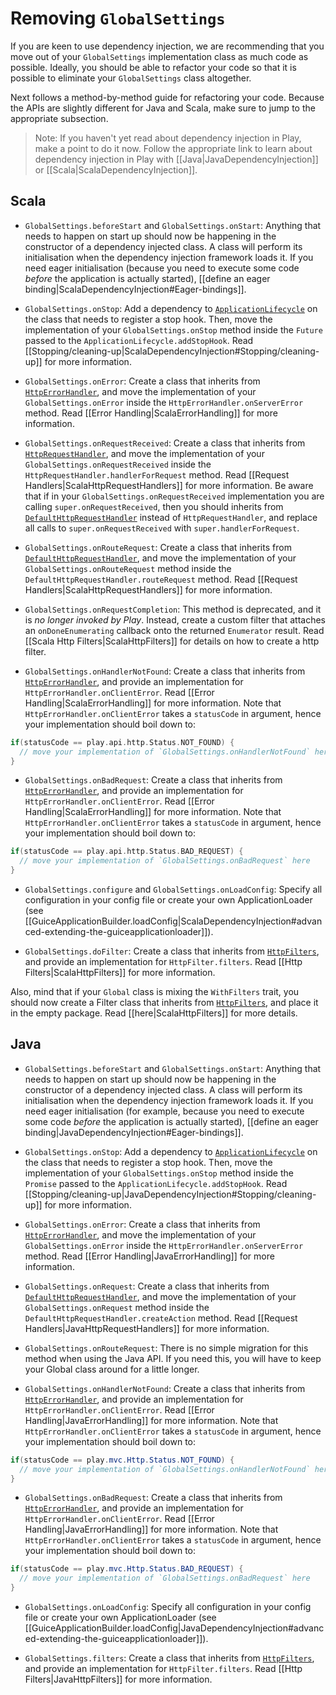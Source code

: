 <!--- Copyright (C) 2009-2015 Typesafe Inc. <http://www.typesafe.com> -->
# Removing `GlobalSettings`

If you are keen to use dependency injection, we are recommending that you move out of your `GlobalSettings` implementation class as much code as possible. Ideally, you should be able to refactor your code so that it is possible to eliminate your `GlobalSettings` class altogether.

Next follows a method-by-method guide for refactoring your code. Because the APIs are slightly different for Java and Scala, make sure to jump to the appropriate subsection.

> Note: If you haven't yet read about dependency injection in Play, make a point to do it now. Follow the appropriate link to learn about dependency injection in Play with [[Java|JavaDependencyInjection]] or [[Scala|ScalaDependencyInjection]].

## Scala

* `GlobalSettings.beforeStart` and `GlobalSettings.onStart`:  Anything that needs to happen on start up should now be happening in the constructor of a dependency injected class. A class will perform its initialisation when the dependency injection framework loads it. If you need eager initialisation (because you need to execute some code *before* the application is actually started), [[define an eager binding|ScalaDependencyInjection#Eager-bindings]].

* `GlobalSettings.onStop`: Add a dependency to [`ApplicationLifecycle`](api/scala/play/api/inject/ApplicationLifecycle.html) on the class that needs to register a stop hook. Then, move the implementation of your `GlobalSettings.onStop` method inside the `Future` passed to the `ApplicationLifecycle.addStopHook`. Read [[Stopping/cleaning-up|ScalaDependencyInjection#Stopping/cleaning-up]] for more information.

* `GlobalSettings.onError`: Create a class that inherits from [`HttpErrorHandler`](api/scala/play/api/http/HttpErrorHandler.html), and move the implementation of your `GlobalSettings.onError` inside the `HttpErrorHandler.onServerError` method. Read [[Error Handling|ScalaErrorHandling]] for more information.

* `GlobalSettings.onRequestReceived`:  Create a class that inherits from [`HttpRequestHandler`](api/scala/play/api/http/HttpRequestHandler.html), and move the implementation of your `GlobalSettings.onRequestReceived` inside the `HttpRequestHandler.handlerForRequest` method.  Read [[Request Handlers|ScalaHttpRequestHandlers]] for more information.
Be aware that if in your `GlobalSettings.onRequestReceived` implementation you are calling `super.onRequestReceived`, then you should inherits from [`DefaultHttpRequestHandler`](api/scala/play/api/http/DefaultHttpRequestHandler.html) instead of `HttpRequestHandler`, and replace all calls to `super.onRequestReceived` with `super.handlerForRequest`.

* `GlobalSettings.onRouteRequest`: Create a class that inherits from [`DefaultHttpRequestHandler`](api/scala/play/api/http/DefaultHttpRequestHandler.html), and move the implementation of your `GlobalSettings.onRouteRequest` method inside the `DefaultHttpRequestHandler.routeRequest` method. Read [[Request Handlers|ScalaHttpRequestHandlers]] for more information.

* `GlobalSettings.onRequestCompletion`: This method is deprecated, and it is *no longer invoked by Play*. Instead, create a custom filter that attaches an `onDoneEnumerating` callback onto the returned `Enumerator` result. Read [[Scala Http Filters|ScalaHttpFilters]] for details on how to create a http filter.

* `GlobalSettings.onHandlerNotFound`: Create a class that inherits from [`HttpErrorHandler`](api/scala/play/api/http/HttpErrorHandler.html), and provide an implementation for `HttpErrorHandler.onClientError`. Read [[Error Handling|ScalaErrorHandling]] for more information.
Note that `HttpErrorHandler.onClientError` takes a `statusCode` in argument, hence your implementation should boil down to:

```scala
if(statusCode == play.api.http.Status.NOT_FOUND) {
  // move your implementation of `GlobalSettings.onHandlerNotFound` here
}
```

* `GlobalSettings.onBadRequest`: Create a class that inherits from [`HttpErrorHandler`](api/scala/play/api/http/HttpErrorHandler.html), and provide an implementation for `HttpErrorHandler.onClientError`. Read [[Error Handling|ScalaErrorHandling]] for more information.
Note that `HttpErrorHandler.onClientError` takes a `statusCode` in argument, hence your implementation should boil down to:

```scala
if(statusCode == play.api.http.Status.BAD_REQUEST) {
  // move your implementation of `GlobalSettings.onBadRequest` here
}
```

* `GlobalSettings.configure` and `GlobalSettings.onLoadConfig`: Specify all configuration in your config file or create your own ApplicationLoader (see [[GuiceApplicationBuilder.loadConfig|ScalaDependencyInjection#advanced-extending-the-guiceapplicationloader]]).

* `GlobalSettings.doFilter`: Create a class that inherits from [`HttpFilters`](api/scala/play/api/http/HttpFilters.html), and provide an implementation for `HttpFilter.filters`. Read [[Http Filters|ScalaHttpFilters]] for more information.

Also, mind that if your `Global` class is mixing the `WithFilters` trait, you should now create a Filter class that inherits from [`HttpFilters`](api/scala/play/api/http/HttpFilters.html), and place it in the empty package. Read [[here|ScalaHttpFilters]] for more details.


## Java

* `GlobalSettings.beforeStart` and `GlobalSettings.onStart`:  Anything that needs to happen on start up should now be happening in the constructor of a dependency injected class. A class will perform its initialisation when the dependency injection framework loads it. If you need eager initialisation (for example, because you need to execute some code *before* the application is actually started), [[define an eager binding|JavaDependencyInjection#Eager-bindings]].

* `GlobalSettings.onStop`: Add a dependency to [`ApplicationLifecycle`](api/java/play/inject/ApplicationLifecycle.html) on the class that needs to register a stop hook. Then, move the implementation of your `GlobalSettings.onStop` method inside the `Promise` passed to the `ApplicationLifecycle.addStopHook`. Read [[Stopping/cleaning-up|JavaDependencyInjection#Stopping/cleaning-up]] for more information.

* `GlobalSettings.onError`: Create a class that inherits from [`HttpErrorHandler`](api/java/play/http/HttpErrorHandler.html), and move the implementation of your `GlobalSettings.onError` inside the `HttpErrorHandler.onServerError` method. Read [[Error Handling|JavaErrorHandling]] for more information.

* `GlobalSettings.onRequest`: Create a class that inherits from [`DefaultHttpRequestHandler`](api/java/play/http/DefaultHttpRequestHandler.html), and move the implementation of your `GlobalSettings.onRequest` method inside the `DefaultHttpRequestHandler.createAction` method. Read [[Request Handlers|JavaHttpRequestHandlers]] for more information.

* `GlobalSettings.onRouteRequest`: There is no simple migration for this method when using the Java API. If you need this, you will have to keep your Global class around for a little longer.

* `GlobalSettings.onHandlerNotFound`: Create a class that inherits from [`HttpErrorHandler`](api/java/play/http/HttpErrorHandler.html), and provide an implementation for `HttpErrorHandler.onClientError`. Read [[Error Handling|JavaErrorHandling]] for more information.
Note that `HttpErrorHandler.onClientError` takes a `statusCode` in argument, hence your implementation should boil down to:

```java
if(statusCode == play.mvc.Http.Status.NOT_FOUND) {
  // move your implementation of `GlobalSettings.onHandlerNotFound` here
}
```

* `GlobalSettings.onBadRequest`: Create a class that inherits from [`HttpErrorHandler`](api/java/play/http/HttpErrorHandler.html), and provide an implementation for `HttpErrorHandler.onClientError`. Read [[Error Handling|JavaErrorHandling]] for more information.
Note that `HttpErrorHandler.onClientError` takes a `statusCode` in argument, hence your implementation should boil down to:

```java
if(statusCode == play.mvc.Http.Status.BAD_REQUEST) {
  // move your implementation of `GlobalSettings.onBadRequest` here
}
```

* `GlobalSettings.onLoadConfig`: Specify all configuration in your config file or create your own ApplicationLoader (see [[GuiceApplicationBuilder.loadConfig|JavaDependencyInjection#advanced-extending-the-guiceapplicationloader]]).

* `GlobalSettings.filters`: Create a class that inherits from [`HttpFilters`](api/java/play/http/HttpFilters.html), and provide an implementation for `HttpFilter.filters`. Read [[Http Filters|JavaHttpFilters]] for more information.